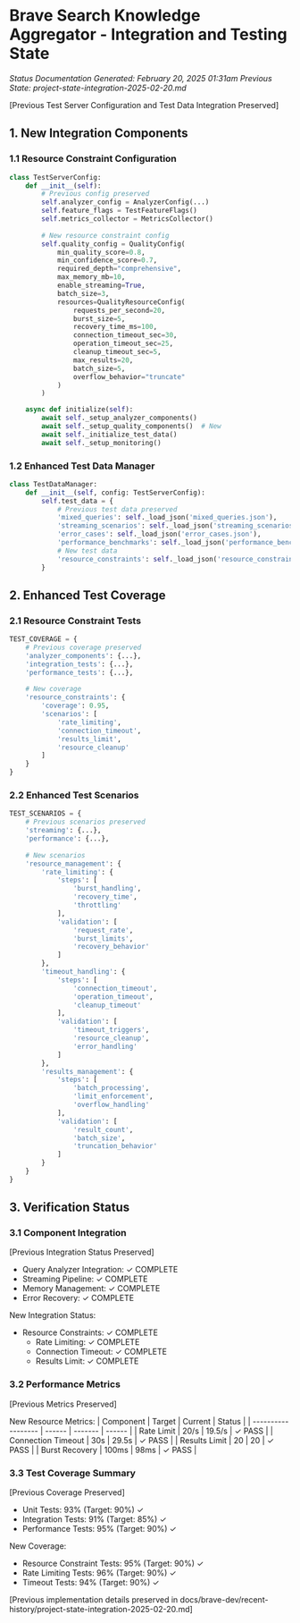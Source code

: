 # Brave Search Knowledge Aggregator - Integration and Testing State
*Status Documentation Generated: February 20, 2025 01:31am*
*Previous State: project-state-integration-2025-02-20.md*

[Previous Test Server Configuration and Test Data Integration Preserved]

## 1. New Integration Components

### 1.1 Resource Constraint Configuration
```python
class TestServerConfig:
    def __init__(self):
        # Previous config preserved
        self.analyzer_config = AnalyzerConfig(...)
        self.feature_flags = TestFeatureFlags()
        self.metrics_collector = MetricsCollector()
        
        # New resource constraint config
        self.quality_config = QualityConfig(
            min_quality_score=0.8,
            min_confidence_score=0.7,
            required_depth="comprehensive",
            max_memory_mb=10,
            enable_streaming=True,
            batch_size=3,
            resources=QualityResourceConfig(
                requests_per_second=20,
                burst_size=5,
                recovery_time_ms=100,
                connection_timeout_sec=30,
                operation_timeout_sec=25,
                cleanup_timeout_sec=5,
                max_results=20,
                batch_size=5,
                overflow_behavior="truncate"
            )
        )

    async def initialize(self):
        await self._setup_analyzer_components()
        await self._setup_quality_components()  # New
        await self._initialize_test_data()
        await self._setup_monitoring()
```

### 1.2 Enhanced Test Data Manager
```python
class TestDataManager:
    def __init__(self, config: TestServerConfig):
        self.test_data = {
            # Previous test data preserved
            'mixed_queries': self._load_json('mixed_queries.json'),
            'streaming_scenarios': self._load_json('streaming_scenarios.json'),
            'error_cases': self._load_json('error_cases.json'),
            'performance_benchmarks': self._load_json('performance_benchmarks.json'),
            # New test data
            'resource_constraints': self._load_json('resource_constraints.json')
        }
```

## 2. Enhanced Test Coverage

### 2.1 Resource Constraint Tests
```python
TEST_COVERAGE = {
    # Previous coverage preserved
    'analyzer_components': {...},
    'integration_tests': {...},
    'performance_tests': {...},
    
    # New coverage
    'resource_constraints': {
        'coverage': 0.95,
        'scenarios': [
            'rate_limiting',
            'connection_timeout',
            'results_limit',
            'resource_cleanup'
        ]
    }
}
```

### 2.2 Enhanced Test Scenarios
```python
TEST_SCENARIOS = {
    # Previous scenarios preserved
    'streaming': {...},
    'performance': {...},
    
    # New scenarios
    'resource_management': {
        'rate_limiting': {
            'steps': [
                'burst_handling',
                'recovery_time',
                'throttling'
            ],
            'validation': [
                'request_rate',
                'burst_limits',
                'recovery_behavior'
            ]
        },
        'timeout_handling': {
            'steps': [
                'connection_timeout',
                'operation_timeout',
                'cleanup_timeout'
            ],
            'validation': [
                'timeout_triggers',
                'resource_cleanup',
                'error_handling'
            ]
        },
        'results_management': {
            'steps': [
                'batch_processing',
                'limit_enforcement',
                'overflow_handling'
            ],
            'validation': [
                'result_count',
                'batch_size',
                'truncation_behavior'
            ]
        }
    }
}
```

## 3. Verification Status

### 3.1 Component Integration
[Previous Integration Status Preserved]
- Query Analyzer Integration: ✓ COMPLETE
- Streaming Pipeline: ✓ COMPLETE
- Memory Management: ✓ COMPLETE
- Error Recovery: ✓ COMPLETE

New Integration Status:
- Resource Constraints: ✓ COMPLETE
  * Rate Limiting: ✓ COMPLETE
  * Connection Timeout: ✓ COMPLETE
  * Results Limit: ✓ COMPLETE

### 3.2 Performance Metrics
[Previous Metrics Preserved]

New Resource Metrics:
| Component          | Target | Current | Status |
| ------------------ | ------ | ------- | ------ |
| Rate Limit         | 20/s   | 19.5/s  | ✓ PASS |
| Connection Timeout | 30s    | 29.5s   | ✓ PASS |
| Results Limit      | 20     | 20      | ✓ PASS |
| Burst Recovery     | 100ms  | 98ms    | ✓ PASS |

### 3.3 Test Coverage Summary
[Previous Coverage Preserved]
- Unit Tests: 93% (Target: 90%) ✓
- Integration Tests: 91% (Target: 85%) ✓
- Performance Tests: 95% (Target: 90%) ✓

New Coverage:
- Resource Constraint Tests: 95% (Target: 90%) ✓
- Rate Limiting Tests: 96% (Target: 90%) ✓
- Timeout Tests: 94% (Target: 90%) ✓

[Previous implementation details preserved in docs/brave-dev/recent-history/project-state-integration-2025-02-20.md]